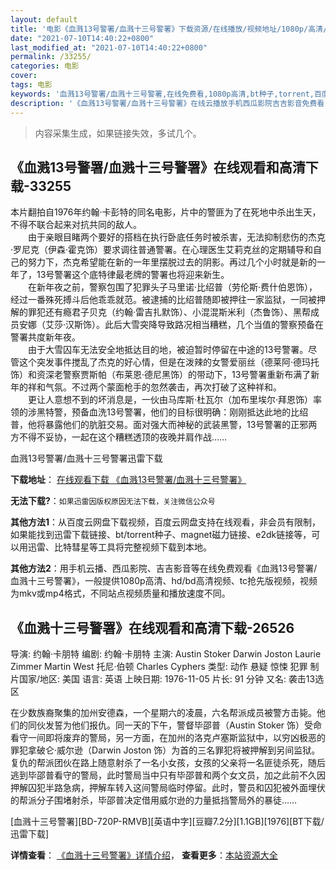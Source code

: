 ```yaml
---
layout: default
title: '电影《血溅13号警署/血溅十三号警署》下载资源/在线播放/视频地址/1080p/高清/蓝光'
date: "2021-07-10T14:40:22+0800"
last_modified_at: "2021-07-10T14:40:22+0800"
permalink: /33255/
categories: 电影
cover:
tags: 电影
keywords: '血溅13号警署/血溅十三号警署,在线免费看,1080p高清,bt种子,torrent,百度云盘,magnet,磁力链,迅雷下载资源'
description: '《血溅13号警署/血溅十三号警署》在线云播放手机西瓜影院吉吉影音免费看，1080p高清bd/hd未删减完整版和tc抢先枪版，mkv/mp4格式，附带bt/torrent种子、magnet/磁力链、百度云盘、网盘资源迅雷下载链接'
---
```


>内容采集生成，如果链接失效，多试几个。


## 《血溅13号警署/血溅十三号警署》在线观看和高清下载-33255

本片翻拍自1976年约翰&middot;卡彭特的同名电影，片中的警匪为了在死地中杀出生天，不得不联合起来对抗共同的敌人。<br />　　由于亲眼目睹两个要好的搭档在执行卧底任务时被杀害，无法抑制悲伤的杰克&middot;罗尼克（伊森·霍克饰）要求调往普通警署。在心理医生艾莉克丝的定期辅导和自己的努力下，杰克希望能在新的一年里摆脱过去的阴影。再过几个小时就是新的一年了，13号警署这个底特律最老牌的警署也将迎来新生。<br />　　在新年夜之前，警察包围了犯罪头子马里诺&middot;比绍普（劳伦斯&middot;费什伯恩饰），经过一番殊死搏斗后他乖乖就范。被逮捕的比绍普随即被押往一家监狱，一同被押解的罪犯还有瘾君子贝克（约翰&middot;雷吉扎默饰）、小混混斯米利（杰鲁饰）、黑帮成员安娜（艾莎·汉斯饰）。此后大雪突降导致路况相当糟糕，几个当值的警察预备在警署共度新年夜。<br />　　由于大雪囚车无法安全地抵达目的地，被迫暂时停留在中途的13号警署。尽管这个突发事件搅乱了杰克的好心情，但是在泼辣的女警爱丽丝（德莱阿·德玛托饰）和资深老警察贾斯帕（布莱恩·德尼黑饰）的带动下，13号警署重新布满了新年的祥和气氛。不过两个蒙面枪手的忽然袭击，再次打破了这种祥和。<br />　　更让人意想不到的坏消息是，一伙由马库斯&middot;杜瓦尔（加布里埃尔&middot;拜恩饰）率领的涉黑特警，预备血洗13号警署，他们的目标很明确：刚刚抵达此地的比绍普，他将暴露他们的肮脏交易。面对强大而神秘的武装黑警，13号警署的正邪两方不得不妥协，一起在这个糟糕透顶的夜晚并肩作战&hellip;…


血溅13号警署/血溅十三号警署迅雷下载

**下载地址**： [在线观看下载 《血溅13号警署/血溅十三号警署》](https://www.993dy.com//vod-detail-id-15528.html) 


**无法下载?**：`如果迅雷因版权原因无法下载，关注微信公众号 `

**其他方法1**：从百度云网盘下载视频，百度云网盘支持在线观看，非会员有限制，如果能找到迅雷下载链接、bt/torrent种子、magnet磁力链接、e2dk链接等，可以用迅雷、比特彗星等工具将完整视频下载到本地。

**其他方法2**：用手机云播、西瓜影院、吉吉影音等在线免费观看《血溅13号警署/血溅十三号警署》，一般提供1080p高清、hd/bd高清视频、tc抢先版视频，视频为mkv或mp4格式，不同站点视频质量和播放速度不同。


## 《血溅十三号警署》在线观看和高清下载-26526

导演: 约翰·卡朋特 编剧: 约翰·卡朋特 主演: Austin Stoker Darwin Joston Laurie Zimmer Martin West 托尼·伯顿 Charles Cyphers 类型: 动作 悬疑 惊悚 犯罪 制片国家/地区: 美国 语言: 英语 上映日期: 1976-11-05 片长: 91 分钟 又名: 袭击13选区

在少数族裔聚集的加州安德森，一个星期六的凌晨，六名帮派成员被警方击毙。他们的同伙发誓为他们报仇。同一天的下午，警督毕邵普（Austin Stoker 饰）受命看守一间即将废弃的警局，另一方面，在加州的洛克卢塞斯监狱中，以穷凶极恶的罪犯拿破仑·威尔逊（Darwin Joston 饰）为首的三名罪犯将被押解到另间监狱。复仇的帮派团伙在路上随意射杀了一名小女孩，女孩的父亲将一名匪徒杀死，随后逃到毕邵普看守的警局，此时警局当中只有毕邵普和两个女文员，加之此前不久因押解囚犯半路急病，押解车转入这间警局临时停留。此时，警员和囚犯被外面埋伏的帮派分子围堵射杀，毕邵普决定借用威尔逊的力量抵挡警局外的暴徒……


[血溅十三号警署][BD-720P-RMVB][英语中字][豆瓣7.2分][1.1GB][1976][BT下载/迅雷下载]

**详情查看**： [《血溅十三号警署》详情介绍](/movie/26526/)， **查看更多**：[本站资源大全](/movie/t/all/)

